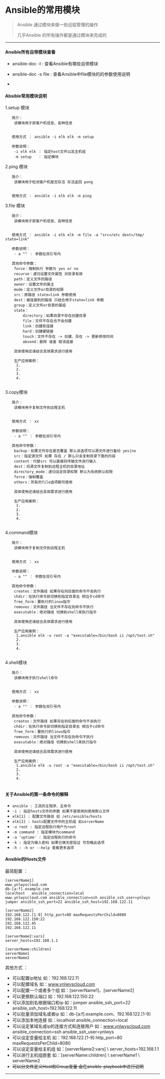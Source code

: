 Ansible的常用模块
==============

> Ansible 通过模块来做一些远程管理的操作
>
> 几乎Ansible 的所有操作都是通过模块来完成的


---



#### Ansible所有自带模块查看

- ansible-doc -l : 查看Ansible有哪些自带模块

- ansible-doc -s file : 查看Ansible中file模块的的参数使用说明

- 

#### Absible常用模块说明

1.setup 模块

```
   简介：
    该模块用于获客户机信息、各种信息


   使用方式 ： ansible -i elk elk -m setup

   参数说明：
    -i elk elk ： 指定host文件以及主机组
    -m setup   ： 指定模块

```


2.ping 模块

```
   简介：
    该模块用于检测客户机是否存活 存活返回 pong


   使用方式 ： ansible -i elk elk -m ping

```

3.file 模块

```
   简介：
    该模块用于获客户机信息、各种信息


   使用方式 ： ansible -i elk elk -m file -a "src=/etc dest=/tmp/ state=link"

   参数说明：
    - a "" ： 参数在双引号内
    
   其他命令参数：
    force：强制执行 参数为 yes or no
    recurse：递归设置文件属性 对目录有效
    path：定义文件的路径
    owner：设置文件的属主
    mode：定义文件or目录的权限
    src：原路径 state=link 参数使用
    dest：被连接到的路径 只结合用于state=link 参数
    group：定义文件or目录的属组
    state：
        directory：如果目录不存在创建目录
        file：文件不存在也不会创建
        link：创建软连接
        hard：创建硬链接
        touch：文件不存在 -> 创建、存在 -> 更新修改时间
        absend：删除 或者 取消连接
    
    具体使用还请结合具体需求进行使用
    
    生产应用案例：
     1.
     2.
     3.
     4.
     

```

3.copy模块

```
   简介：
    该模块用于复制文件到远程主机


   使用方式 ： xx

   参数说明：
    - a "" ： 参数在双引号内
    
   其他命令参数：
    backup：如果文件存在是否覆盖 那么该选项可以源文件进行备份 yes|no
    src：指定源文件 如果 存在 / 那么只会复制目录下面的内容
    content：代替src 可以直接将传输文件进行输入
    dest：将源文件复制到远程主机的目录地址
    directory_mode：递归设定目录权限 默认为系统默认权限
    force：强制覆盖
    others：所有的file选项都可使用
    
    具体使用还请结合具体需求进行使用
    
    生产应用案例：
     1.
     2.
     3.
     4.
     

```

4.command模块

```
   简介：
    该模块用于复制文件到远程主机


   使用方式 ： xx

   参数说明：
    - a "" ： 参数在双引号内
    
   其他命令参数：
    creates：文件路径 如果存在则后面的命令不会执行
    chdir：在执行命令前切换到指定目录去 相当于cd命令
    free_form：要执行的linux指令
    removes：文件路径 当文件不存在则命令不执行
    executable：绝对路径 切换到shell来执行指令 
    
    具体使用还请结合具体需求进行使用
    
    生产应用案例：
     1.ansible elk -u root -a "executable=/bin/bash ii /opt/test.sh"
     2.
     3.
     4.
     

```

4.shell模块

```
   简介：
    该模块用于执行shell命令


   使用方式 ： xx

   参数说明：
    - a "" ： 参数在双引号内
    
   其他命令参数：
    creates：文件路径 如果存在则后面的命令不会执行
    chdir：在执行命令前切换到指定目录去 相当于cd命令
    free_form：要执行的linux指令
    removes：文件路径 当文件不存在则命令不执行
    executable：绝对路径 切换到shell来执行指令 
    
    具体使用还请结合具体需求进行使用
    
    生产应用案例：
     1.ansible elk -u root -a "executable=/bin/bash ii /opt/test.sh"
     2.
     3.
     4.
     

```










#### 关于Ansible的第一条命令的解释
- `ansible : 工具的主程序、主命令`
- `-i : 指定hosts文件的参数 如果不是使用则使用默认文件`
- `elk[1] : 配置文件路径 如 /etc/ansible/hosts` 
- `elk[2] : hosts配置文件中的主机组 如serverName`
- `-u root : 指定远程执行用户为root`
- `-m command : 指定模块为command`
- `-a 'uptime' : 指定远程执行的命令`
- `-k : 指定为输入密码 如果已做无密验证 可忽略此选项`
- `-h : -h or --help 查看更多选项`

#### Ansible的Hosts文件
最简配置 ：
```shell
[serverName1]
www.ynlwyscloud.com
db-[a:f].example.com
localhost   ansible_connection=local
www.ynlwyscloud.com ansible_connection=ssh ansible_ssh_user=ynlwys
jumper ansible_ssh_port=22 ansible_ssh_host=192.168.122.11

[serverName2]
192.168.122.[1-9] http_port=80 maxRequestsPerChild=8080
192.168.122.150:22
192.168.122.45
192.168.122.11

[serverName2:vars]
server_hosts=192.168.1.1

[serverName:children]
serverName1
serverName2

```

其他方式 ：

- 可以配置ip地址 如：192.168.122.11
- 可以配置域名 如：www.ynlwyscloud.com
- 可以配置一个或者多个组 如：[serverName1]、[serverName2]
- 可以更换默认端口 如：192.168.122.150:22
- 可以添加别名根据端口和ip 如：jumper ansible_ssh_port=22 ansible_ssh_host=192.168.122.11
- 可以批量添加域名或者ip 如：db-[a:f].example.com、192.168.122.[1-9]
- 可以添加本地连接 如：localhost   ansible_connection=local
- 可以设定某域名或ip的连接方式和连接用户 如：www.ynlwyscloud.com ansible_connection=ssh ansible_ssh_user=ynlwys
- 可以设定变量给主机 如：192.168.122.[1-9] http_port=80 maxRequestsPerChild=8080
- 可以设定变量给主机组 如：[serverName2:vars] \ server_hosts=192.168.1.1
- 可以进行主机组嵌套 如：[serverName:children] \ serverName1 \ serverName2
- ~~可以分文件定义Host和Group变量 会在ansible-playbook中进行说明~~


---